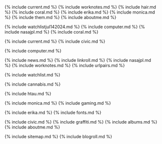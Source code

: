 
{% include current.md %}
{% include worknotes.md %}
{% include hair.md %}
{% include coral.md %}
{% include erika.md %}
{% include monica.md %}
{% include them.md %}
{% include aboutme.md %}

{% include watchlistjul142024.md %}
{% include computer.md %}
{% include nasajpl.md %}
{% include coral.md %}

{% include current.md %}
{% include civic.md %}


{% include computer.md %}


{% include news.md %}
{% include linkroll.md %}
{% include nasajpl.md %}
{% include worknotes.md %}
{% include urlpairs.md %}




{% include watchlist.md %}



{% include cannabis.md %}

{% include htau.md %}

{% include monica.md %}
{% include gaming.md %}



{% include erika.md %}
{% include fonts.md %}



{% include civic.md %}
{% include graffiti.md %}
{% include albums.md %}
{% include aboutme.md %}



{% include sitemap.md %}
{% include blogroll.md %}